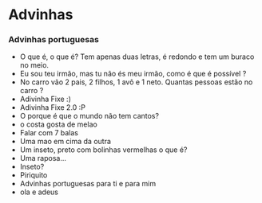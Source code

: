 # Advinhas
### Advinhas portuguesas 

- O que é, o que é? Tem apenas duas letras, é redondo e tem um buraco no meio.
- Eu sou teu irmão, mas tu não és meu irmão, como é que é possível ? 
- No carro vão 2 pais, 2 filhos, 1 avô e 1 neto. Quantas pessoas estão no carro ?
- Adivinha Fixe :)
- Adivinha Fixe 2.0 :P
- O porque é que o mundo não tem cantos?
- o costa gosta de melao
- Falar com 7 balas
- Uma mao em cima da outra
- Um inseto, preto com bolinhas vermelhas o que é?
- Uma raposa...
- Inseto?
- Piriquito
- Advinhas portuguesas para ti e para mim
- ola e adeus

